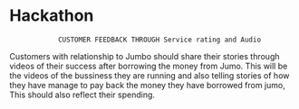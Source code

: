 # Hackathon

                CUSTOMER FEEDBACK THROUGH Service rating and Audio

Customers with relationship to Jumbo should share their stories through videos
of their success after borrowing the money from Jumo.
This will be the videos of the bussiness they are running and also telling stories
of how they have manage to pay back the money they have borrowed from jumo, This 
should also reflect their spending.
